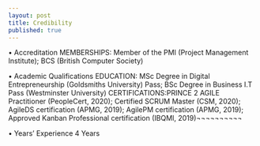 ```yaml
---
layout: post
title: Credibility
published: true
---
```


• Accreditation
MEMBERSHIPS: Member of the PMI (Project Management Institute); BCS (British Computer Society)

• Academic Qualifications
EDUCATION: MSc Degree in Digital Entrepreneurship (Goldsmiths University)  Pass; BSc Degree in Business I.T  Pass (Westminster University)
CERTIFICATIONS:PRINCE 2 AGILE Practitioner (PeopleCert, 2020); Certified SCRUM Master (CSM, 2020); AgileDS certification (APMG, 2019); AgilePM certification (APMG, 2019); Approved Kanban Professional certification (IBQMI, 2019)¬¬¬¬¬¬¬¬¬¬

• Years’ Experience
4 Years
